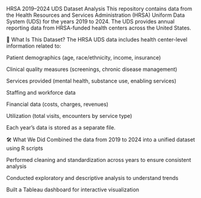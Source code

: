 HRSA 2019–2024 UDS Dataset Analysis
This repository contains data from the Health Resources and Services Administration (HRSA) Uniform Data System (UDS) for the years 2019 to 2024. The UDS provides annual reporting data from HRSA-funded health centers across the United States.

📘 What Is This Dataset?
The HRSA UDS data includes health center-level information related to:

Patient demographics (age, race/ethnicity, income, insurance)

Clinical quality measures (screenings, chronic disease management)

Services provided (mental health, substance use, enabling services)

Staffing and workforce data

Financial data (costs, charges, revenues)

Utilization (total visits, encounters by service type)

Each year’s data is stored as a separate file.

🛠️ What We Did
Combined the data from 2019 to 2024 into a unified dataset using R scripts

Performed cleaning and standardization across years to ensure consistent analysis

Conducted exploratory and descriptive analysis to understand trends

Built a Tableau dashboard for interactive visualization
